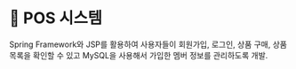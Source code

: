 # 📖 POS 시스템
Spring Framework와 JSP를 활용하여 사용자들이 회원가입, 로그인, 상품 구매, 상품 목록을 확인할 수 있고 MySQL을 사용해서 가입한 멤버 정보를 관리하도록 개발.
